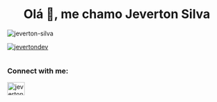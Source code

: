 <h1 align="center">Olá 👋, me chamo Jeverton Silva</h1>
<p align="left"> <img src="https://komarev.com/ghpvc/?username=JevertonDev&label=Profile%20views&color=0e75b6&style=flat" alt="jeverton-silva" /> </p>

<p align="left"> <a href="https://github.com/ryo-ma/github-profile-trophy"><img src="https://github-profile-trophy.vercel.app/?username=JevertonDev" alt="jevertondev" /></a> </p>

<p align="left"> <a href="https://twitter.com/" target="blank"><img src="https://img.shields.io/twitter/follow/?logo=twitter&style=for-the-badge" alt="" /></a> </p>


<h3 align="left">Connect with me:</h3>
<p align="left">
</a>
<a href="https://www.instagram.com/jeverton_dev/" target="blank"><img align="center" src="https://raw.githubusercontent.com/rahuldkjain/github-profile-readme-generator/master/src/images/icons/Social/instagram.svg" alt="jevertondev" height="30" width="40" /></a>
</p>
